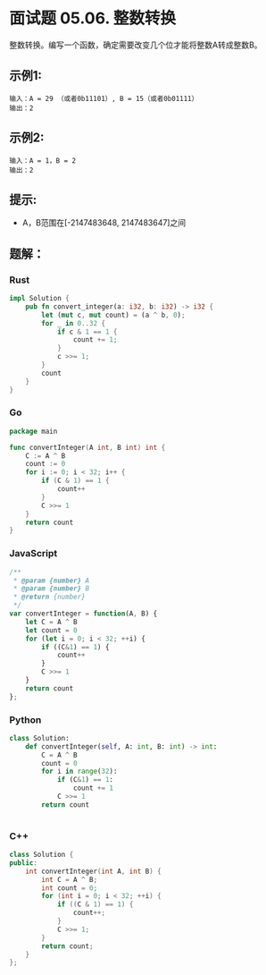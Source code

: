 # 面试题 05.06. 整数转换
整数转换。编写一个函数，确定需要改变几个位才能将整数A转成整数B。

## 示例1:
```
输入：A = 29 （或者0b11101）, B = 15（或者0b01111）
输出：2
```

## 示例2:
```
输入：A = 1，B = 2
输出：2
```

## 提示:

- A，B范围在[-2147483648, 2147483647]之间

## 题解：
### Rust
```rust
impl Solution {
    pub fn convert_integer(a: i32, b: i32) -> i32 {
        let (mut c, mut count) = (a ^ b, 0);
        for _ in 0..32 {
            if c & 1 == 1 {
                count += 1;
            }
            c >>= 1;
        }
        count
    }
}

```

### Go
```go
package main

func convertInteger(A int, B int) int {
	C := A ^ B
	count := 0
	for i := 0; i < 32; i++ {
		if (C & 1) == 1 {
			count++
		}
		C >>= 1
	}
	return count
}

```

### JavaScript
```javascript
/**
 * @param {number} A
 * @param {number} B
 * @return {number}
 */
var convertInteger = function(A, B) {
    let C = A ^ B
    let count = 0
    for (let i = 0; i < 32; ++i) {
        if ((C&1) == 1) {
            count++
        }
        C >>= 1
    }
    return count
};

```

### Python
```python
class Solution:
    def convertInteger(self, A: int, B: int) -> int:
        C = A ^ B
        count = 0
        for i in range(32):
            if (C&1) == 1:
                count += 1
            C >>= 1
        return count
    
```

### C++
```c++
class Solution {
public:
    int convertInteger(int A, int B) {
        int C = A ^ B;
        int count = 0;
        for (int i = 0; i < 32; ++i) {
            if ((C & 1) == 1) {
                count++;
            }
            C >>= 1;
        }
        return count;
    }
};

```
